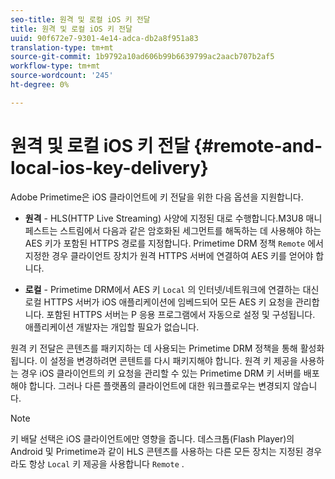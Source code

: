 ```yaml
---
seo-title: 원격 및 로컬 iOS 키 전달
title: 원격 및 로컬 iOS 키 전달
uuid: 90f672e7-9301-4e14-adca-db2a8f951a83
translation-type: tm+mt
source-git-commit: 1b9792a10ad606b99b6639799ac2aacb707b2af5
workflow-type: tm+mt
source-wordcount: '245'
ht-degree: 0%

---
```



# 원격 및 로컬 iOS 키 전달 {#remote-and-local-ios-key-delivery}

Adobe Primetime은 iOS 클라이언트에 키 전달을 위한 다음 옵션을 지원합니다.

* **원격** - HLS(HTTP Live Streaming) 사양에 지정된 대로 수행합니다.M3U8 매니페스트는 스트림에서 다음과 같은 암호화된 세그먼트를 해독하는 데 사용해야 하는 AES 키가 포함된 HTTPS 경로를 지정합니다. Primetime DRM 정책 `Remote` 에서 지정한 경우 클라이언트 장치가 원격 HTTPS 서버에 연결하여 AES 키를 얻어야 합니다.

* **로컬** - Primetime DRM에서 AES 키 `Local` 의 인터넷/네트워크에 연결하는 대신 로컬 HTTPS 서버가 iOS 애플리케이션에 임베드되어 모든 AES 키 요청을 관리합니다. 포함된 HTTPS 서버는 P 응용 프로그램에서 자동으로 설정 및 구성됩니다. 애플리케이션 개발자는 개입할 필요가 없습니다.

원격 키 전달은 콘텐츠를 패키지하는 데 사용되는 Primetime DRM 정책을 통해 활성화됩니다. 이 설정을 변경하려면 콘텐트를 다시 패키지해야 합니다. 원격 키 제공을 사용하는 경우 iOS 클라이언트의 키 요청을 관리할 수 있는 Primetime DRM 키 서버를 배포해야 합니다. 그러나 다른 플랫폼의 클라이언트에 대한 워크플로우는 변경되지 않습니다.

>[!NOTE]
>
>키 배달 선택은 iOS 클라이언트에만 영향을 줍니다. 데스크톱(Flash Player)의 Android 및 Primetime과 같이 HLS 콘텐츠를 사용하는 다른 모든 장치는 지정된 경우라도 항상 `Local` 키 제공을 사용합니다 `Remote` .

